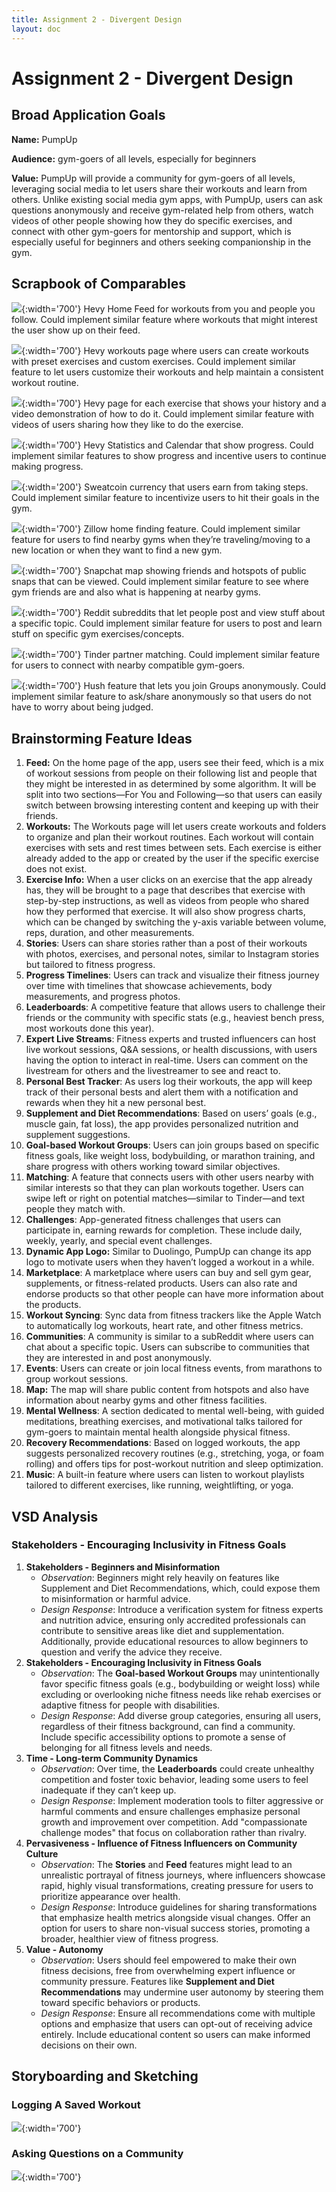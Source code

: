 ```yaml
---
title: Assignment 2 - Divergent Design
layout: doc
---
```


# Assignment 2 - Divergent Design

## **Broad Application Goals**

**Name:** PumpUp

**Audience:** gym-goers of all levels, especially for beginners

**Value:** PumpUp will provide a community for gym-goers of all levels, leveraging social media to let users share their workouts and learn from others. Unlike existing social media gym apps, with PumpUp, users can ask questions anonymously and receive gym-related help from others, watch videos of other people showing how they do specific exercises, and connect with other gym-goers for mentorship and support, which is especially useful for beginners and others seeking companionship in the gym.

## Scrapbook of Comparables

![](../images/assignment_2/hevy_exercise.png){:width='700'}
Hevy Home Feed for workouts from you and people you follow. Could implement similar feature where workouts that might interest the user show up on their feed.

![](../images/assignment_2/hevy_log_workouts.png){:width='700'}
Hevy workouts page where users can create workouts with preset exercises and custom exercises. Could implement similar feature to let users customize their workouts and help maintain a consistent workout routine.

![](../images/assignment_2/hevy_exercise.png){:width='700'}
Hevy page for each exercise that shows your history and a video demonstration of how to do it. Could implement similar feature with videos of users sharing how they like to do the exercise.

![](../images/assignment_2/hevy_stats.png){:width='700'}
Hevy Statistics and Calendar that show progress. Could implement similar features to show progress and incentive users to continue making progress.

![](../images/assignment_2/sweatcoin_incentive.webp){:width='200'}
Sweatcoin currency that users earn from taking steps. Could implement similar feature to incentivize users to hit their goals in the gym.

![](../images/assignment_2/zillow_home_finding.png){:width='700'}
Zillow home finding feature. Could implement similar feature for users to find nearby gyms when they’re traveling/moving to a new location or when they want to find a new gym.

![](../images/assignment_2/snapchat_map.png){:width='700'}
Snapchat map showing friends and hotspots of public snaps that can be viewed. Could implement similar feature to see where gym friends are and also what is happening at nearby gyms.

![](../images/assignment_2/reddit_subreddits.png){:width='700'}
Reddit subreddits that let people post and view stuff about a specific topic. Could implement similar feature for users to post and learn stuff on specific gym exercises/concepts.

![](../images/assignment_2/tinder_partner_matching.png){:width='700'}
Tinder partner matching. Could implement similar feature for users to connect with nearby compatible gym-goers.

![](../images/assignment_2/hush_anonymity.png){:width='700'}
Hush feature that lets you join Groups anonymously. Could implement similar feature to ask/share anonymously so that users do not have to worry about being judged.

## Brainstorming Feature Ideas

1. **Feed:** On the home page of the app, users see their feed, which is a mix of workout sessions from people on their following list and people that they might be interested in as determined by some algorithm. It will be split into two sections—For You and Following—so that users can easily switch between browsing interesting content and keeping up with their friends.
2. **Workouts:** The Workouts page will let users create workouts and folders to organize and plan their workout routines. Each workout will contain exercises with sets and rest times between sets. Each exercise is either already added to the app or created by the user if the specific exercise does not exist.
3. **Exercise Info:** When a user clicks on an exercise that the app already has, they will be brought to a page that describes that exercise with step-by-step instructions, as well as videos from people who shared how they performed that exercise. It will also show progress charts, which can be changed by switching the y-axis variable between volume, reps, duration, and other measurements.
4. **Stories**: Users can share stories rather than a post of their workouts with photos, exercises, and personal notes, similar to Instagram stories but tailored to fitness progress.
5. **Progress Timelines**: Users can track and visualize their fitness journey over time with timelines that showcase achievements, body measurements, and progress photos.
6. **Leaderboards**: A competitive feature that allows users to challenge their friends or the community with specific stats (e.g., heaviest bench press, most workouts done this year).
7. **Expert Live Streams**: Fitness experts and trusted influencers can host live workout sessions, Q\&A sessions, or health discussions, with users having the option to interact in real-time. Users can comment on the livestream for others and the livestreamer to see and react to.
8. **Personal Best Tracker**: As users log their workouts, the app will keep track of their personal bests and alert them with a notification and rewards when they hit a new personal best.
9. **Supplement and Diet Recommendations**: Based on users’ goals (e.g., muscle gain, fat loss), the app provides personalized nutrition and supplement suggestions.
10. **Goal-based Workout Groups**: Users can join groups based on specific fitness goals, like weight loss, bodybuilding, or marathon training, and share progress with others working toward similar objectives.
11. **Matching**: A feature that connects users with other users nearby with similar interests so that they can plan workouts together. Users can swipe left or right on potential matches—similar to Tinder—and text people they match with.
12. **Challenges**: App-generated fitness challenges that users can participate in, earning rewards for completion. These include daily, weekly, yearly, and special event challenges.
13. **Dynamic App Logo:** Similar to Duolingo, PumpUp can change its app logo to motivate users when they haven’t logged a workout in a while.
14. **Marketplace**: A marketplace where users can buy and sell gym gear, supplements, or fitness-related products. Users can also rate and endorse products so that other people can have more information about the products.
15. **Workout Syncing**: Sync data from fitness trackers like the Apple Watch to automatically log workouts, heart rate, and other fitness metrics.
16. **Communities**: A community is similar to a subReddit where users can chat about a specific topic. Users can subscribe to communities that they are interested in and post anonymously.
17. **Events**: Users can create or join local fitness events, from marathons to group workout sessions.
18. **Map:** The map will share public content from hotspots and also have information about nearby gyms and other fitness facilities.
19. **Mental Wellness**: A section dedicated to mental well-being, with guided meditations, breathing exercises, and motivational talks tailored for gym-goers to maintain mental health alongside physical fitness.
20. **Recovery Recommendations**: Based on logged workouts, the app suggests personalized recovery routines (e.g., stretching, yoga, or foam rolling) and offers tips for post-workout nutrition and sleep optimization.
21. **Music**: A built-in feature where users can listen to workout playlists tailored to different exercises, like running, weightlifting, or yoga.

## VSD Analysis

### Stakeholders \- Encouraging Inclusivity in Fitness Goals

1. **Stakeholders \- Beginners and Misinformation**
   - _Observation_: Beginners might rely heavily on features like Supplement and Diet Recommendations, which, could expose them to misinformation or harmful advice.
   - _Design Response_: Introduce a verification system for fitness experts and nutrition advice, ensuring only accredited professionals can contribute to sensitive areas like diet and supplementation. Additionally, provide educational resources to allow beginners to question and verify the advice they receive.
2. **Stakeholders \- Encouraging Inclusivity in Fitness Goals**
   - _Observation_: The **Goal-based Workout Groups** may unintentionally favor specific fitness goals (e.g., bodybuilding or weight loss) while excluding or overlooking niche fitness needs like rehab exercises or adaptive fitness for people with disabilities.
   - _Design Response_: Add diverse group categories, ensuring all users, regardless of their fitness background, can find a community. Include specific accessibility options to promote a sense of belonging for all fitness levels and needs.
3. **Time \- Long-term Community Dynamics**
   - _Observation_: Over time, the **Leaderboards** could create unhealthy competition and foster toxic behavior, leading some users to feel inadequate if they can’t keep up.
   - _Design Response_: Implement moderation tools to filter aggressive or harmful comments and ensure challenges emphasize personal growth and improvement over competition. Add "compassionate challenge modes" that focus on collaboration rather than rivalry.
4. **Pervasiveness \- Influence of Fitness Influencers on Community Culture**
   - _Observation_: The **Stories** and **Feed** features might lead to an unrealistic portrayal of fitness journeys, where influencers showcase rapid, highly visual transformations, creating pressure for users to prioritize appearance over health.
   - _Design Response_: Introduce guidelines for sharing transformations that emphasize health metrics alongside visual changes. Offer an option for users to share non-visual success stories, promoting a broader, healthier view of fitness progress.
5. **Value \- Autonomy**
   - _Observation_: Users should feel empowered to make their own fitness decisions, free from overwhelming expert influence or community pressure. Features like **Supplement and Diet Recommendations** may undermine user autonomy by steering them toward specific behaviors or products.
   - _Design Response_: Ensure all recommendations come with multiple options and emphasize that users can opt-out of receiving advice entirely. Include educational content so users can make informed decisions on their own.

## Storyboarding and Sketching

### Logging A Saved Workout

![](../images/assignment_2/sketch_1.jpg){:width='700'}

### Asking Questions on a Community

![](../images/assignment_2/sketch_2.jpg){:width='700'}
